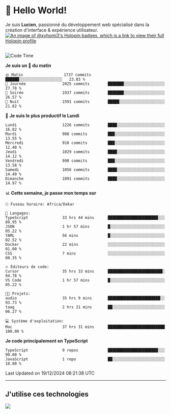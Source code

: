 # 👋 Hello World!

Je suis **Lucien**, passionné du développement web spécialisé dans la création d'interface & expérience utilisateur.
[![An image of @xyhomi3's Holopin badges, which is a link to view their full Holopin profile](https://holopin.me/xyhomi3)](https://holopin.io/@xyhomi3)

##

<!--START_SECTION:waka-->
![Code Time](http://img.shields.io/badge/Code%20Time-2%2C818%20hrs%2016%20mins-blue)

**Je suis un 🐤 du matin** 

```text
🌞 Matin                  1737 commits        ██████░░░░░░░░░░░░░░░░░░░   23.83 % 
🌆 Journée                2025 commits        ███████░░░░░░░░░░░░░░░░░░   27.78 % 
🌃 Soirée                 1937 commits        ███████░░░░░░░░░░░░░░░░░░   26.57 % 
🌙 Nuit                   1591 commits        █████░░░░░░░░░░░░░░░░░░░░   21.82 % 
```
📅 **Je suis le plus productif le Lundi** 

```text
Lundi                    1226 commits        ████░░░░░░░░░░░░░░░░░░░░░   16.82 % 
Mardi                    988 commits         ███░░░░░░░░░░░░░░░░░░░░░░   13.55 % 
Mercredi                 910 commits         ███░░░░░░░░░░░░░░░░░░░░░░   12.48 % 
Jeudi                    1029 commits        ████░░░░░░░░░░░░░░░░░░░░░   14.12 % 
Vendredi                 990 commits         ███░░░░░░░░░░░░░░░░░░░░░░   13.58 % 
Samedi                   1056 commits        ████░░░░░░░░░░░░░░░░░░░░░   14.49 % 
Dimanche                 1091 commits        ████░░░░░░░░░░░░░░░░░░░░░   14.97 % 
```


📊 **Cette semaine, je passe mon temps sur** 

```text
🕑︎ Fuseau horaire: Africa/Dakar

💬 Langages: 
TypeScript               33 hrs 44 mins      ██████████████████████░░░   89.95 % 
JSON                     1 hr 57 mins        █░░░░░░░░░░░░░░░░░░░░░░░░   05.22 % 
YAML                     56 mins             █░░░░░░░░░░░░░░░░░░░░░░░░   02.52 % 
Docker                   22 mins             ░░░░░░░░░░░░░░░░░░░░░░░░░   01.00 % 
CSS                      7 mins              ░░░░░░░░░░░░░░░░░░░░░░░░░   00.35 % 

🔥 Éditeurs de code: 
Cursor                   35 hrs 33 mins      ████████████████████████░   94.78 % 
VS Code                  1 hr 57 mins        █░░░░░░░░░░░░░░░░░░░░░░░░   05.22 % 

🐱‍💻 Projets: 
audio                    35 hrs 9 mins       ███████████████████████░░   93.73 % 
taag                     2 hrs 21 mins       ██░░░░░░░░░░░░░░░░░░░░░░░   06.27 % 

💻 Système d'exploitation: 
Mac                      37 hrs 31 mins      █████████████████████████   100.00 % 
```

**Je code principalement en TypeScript** 

```text
TypeScript               9 repos             ██████████████████████░░░   90.00 % 
JavaScript               1 repo              ██░░░░░░░░░░░░░░░░░░░░░░░   10.00 % 
```




 Last Updated on 19/12/2024 08:21:38 UTC
<!--END_SECTION:waka-->
---

## J'utilise ces technologies

<p align="left">
  <a href="https://skillicons.dev">
    <img src="https://skillicons.dev/icons?i=ts,js,md,scss,tailwind,react,docker,express,astro,vite,nextjs,vercel,figma,ableton" />
  </a>
</p>

